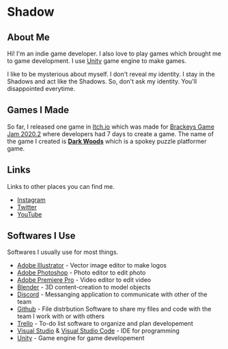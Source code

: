 # Shadow

## About Me
Hi! I'm an indie game developer. I also love to play games which brought me to game development. I use [Unity](https://unity.com/) game engine to make games.

I like to be mysterious about myself. I don't reveal my identity. I stay in the Shadows and act like the Shadows. So, don't ask my identity. You'll disappointed everytime.

## Games I Made
So far, I released one game in [Itch.io](https://itch.io/) which was made for [Brackeys Game Jam 2020.2](https://itch.io/jam/brackeys-4) where developers had 7 days to create a game. The name of the game I created is **[Dark Woods](https://shadowryt.itch.io/dark-woods)** which is a spokey puzzle platformer game.

## Links
Links to other places you can find me.
- [Instagram](https://www.instagram.com/shadow_ryt/)
- [Twitter](https://twitter.com/Shadow_RYT)
- [YouTube](https://www.youtube.com/channel/UCc16FizvBj8H8i5ZzcXNNsQ)

## Softwares I Use
Softwares I usually use for most things.
- [Adobe Illustrator](https://www.adobe.com/products/illustrator.html) - Vector image editor to make logos
- [Adobe Photoshop](https://www.adobe.com/products/photoshop.html) - Photo editor to edit photo
- [Adobe Premiere Pro](https://www.adobe.com/products/premiere.html) - Video editor to edit video
- [Blender](https://www.blender.org/) - 3D content-creation to model objects
- [Discord](https://discord.com/) - Messanging application to communicate with other of the team
- [Github](https://github.com/) - File distrbution Software to share my files and code with the team I work with or with others
- [Trello](https://trello.com/) - To-do list software to organize and plan developement
- [Visual Studio](https://visualstudio.microsoft.com/) & [Visual Studio Code](https://code.visualstudio.com/) - IDE for programming
- [Unity](https://unity.com/) - Game engine for game developement
